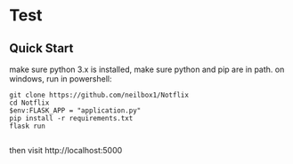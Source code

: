 # Test

## Quick Start
make sure python 3.x is installed, make sure python and pip are in path.
on windows, run in powershell:
```
git clone https://github.com/neilbox1/Notflix
cd Notflix
$env:FLASK_APP = "application.py"
pip install -r requirements.txt
flask run


```
then visit http://localhost:5000
